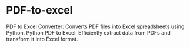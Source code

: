 # PDF-to-excel
PDF to Excel Converter: Converts PDF files into Excel spreadsheets using Python. Python PDF to Excel: Efficiently extract data from PDFs and transform it into Excel format.
